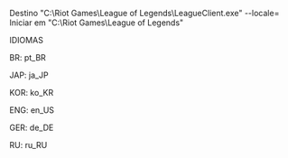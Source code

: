 Destino
"C:\Riot Games\League of Legends\LeagueClient.exe" --locale=
Iniciar em
"C:\Riot Games\League of Legends"


IDIOMAS

BR: pt_BR

JAP: ja_JP

KOR: ko_KR

ENG: en_US

GER: de_DE

RU: ru_RU